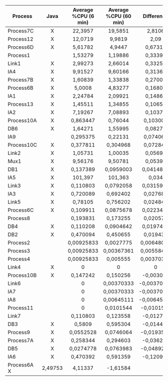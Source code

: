 
|  Process  | Java |  Average %CPU (6 min) | Average %CPU (60 min) | Difference |
|-----------|:----:|:---------------------:|:---------------------:|:----------:|
| Process7C | X | 22,3957 | 19,5851 | 2,8106|
| Process12	 | X | 12,0719	 | 9,9819	 | 2,09 |
| Process6D	 | X | 5,61782	 | 4,9447	 | 0,67312 |
| Process1	 |  | 1,53279	 | 1,19886	 | 0,33393 |
| Link1	 | X | 2,99273	 | 2,66014	 | 0,33259 |
| IA4	 | X | 9,91527	 | 9,60166	 | 0,31361|
| Process7B	 | X | 1,60839	 | 1,33838	 | 0,27001 |
| Process6B	 | X | 5,0008	 | 4,83277	 | 0,16803 |
| IA1	 | X | 2,24784	 | 2,09921	 | 0,14863 |
| Process13	 | X | 1,45511	 | 1,34855	 | 0,10656|
| IA2	 | X | 7,19267	 | 7,08893	 | 0,10374 |
| Process10A	 | X | 0,863447	 | 0,76044	 | 0,103007 |
| DB6	 | X | 1,64271	 | 1,55995	 | 0,08276 |
| IA9	 |  | 0,295375	 | 0,22131	 | 0,074065 |
| Process10C	 | X | 0,377811	 | 0,304968	 | 0,072843 |
| Link2	 | X | 1,05731	 | 1,00035	 | 0,05696  |
| Mux1	 | X | 9,56176	 | 9,50781	 | 0,05395  |
| DB1	 | X | 0,137389	 | 0,0959003	 | 0,0414887  |
| IA5	 | X | 101,397	 | 101,363	 | 0,034  |
| Link3	 | X | 0,110803	 | 0,0792058	 | 0,0315972  |
| IA3	 | X | 0,720089	 | 0,692402	 | 0,027687  |
| Link5	 | X | 0,78105	 | 0,756202	 | 0,024848  |
| Process6C	 | X | 0,109911	 | 0,0875678	 | 0,0223432  |
| Process8	 |  | 0,193831	 | 0,173255	 | 0,020576  |
| DB4	 | X | 0,110208	 | 0,0904642	 | 0,0197438  |
| DB2	 | X | 0,470094	 | 0,450655	 | 0,019439  |
| Process2	 |  | 0,00925833	 | 0,0027775	 | 0,00648083  |
| Process3	|  | 0,00925833	 | 0,00367361	 | 0,00558472  |
| Process4	 |  | 0,00925833		 | 0,005555		 | 0,00370333  |
| Link4	 | X | 0 | 0 | 0  |
| Process10B	 | X | 0,147242	 | 0,150256	 | -0,003014  |
| Link6	 |  | 0	 | 0,00370333	 | -0,00370333	  |
| IA7	 |  | 0 | 0,00370333	 | -0,00370333	  |
| IA8	 |  | 0 | 0,00645111	 | -0,00645111	  |
| Process11	 |  | 0 | 0,0101544	 | -0,0101544	  |
| Link7	 |   | 0,110803	 | 0,123558	 | -0,012755  |
| DB3	 | X | 0,5809	 | 0,595304	 | -0,014404  |
| Process9	 | X | 0,0552528	 | 0,0746064	 | -0,0193536  |
| Process7A	 | X | 0,258344	 | 0,294603	 | -0,036259  |
| DB5	 | X | 0,0274778	| 0,0763983	 | -0,0489205  |
| IA6	 | X | 0,470392	 | 0,591359	 | -0,120967  |
| Process6A	 X | 2,49753	 | 4,11337	 | -1,61584  |
